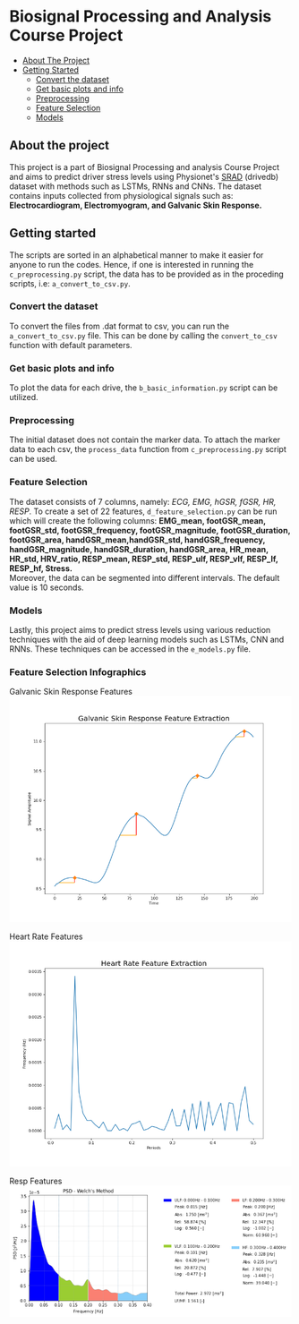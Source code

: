 # Biosignal Processing and Analysis Course Project
- [About The Project](#about-the-project)
- [Getting Started](#getting-started)
  * [Convert the dataset](#convert-the-dataset)
  * [Get basic plots and info](#get-basic-plots-and-info)
  * [Preprocessing](#preprocessing)
  * [Feature Selection](#feature-selection)
  * [Models](#models)

## About the project
This project is a part of Biosignal Processing and analysis Course Project and aims to predict driver stress levels using Physionet's [SRAD](https://physionet.org/content/drivedb/1.0.0/) (drivedb) dataset with methods such as LSTMs, RNNs and CNNs.
The dataset contains inputs collected from physiological signals such as: **Electrocardiogram, Electromyogram, and Galvanic Skin Response.**

## Getting started
The scripts are sorted in an alphabetical manner to make it easier for anyone to run the codes. Hence, if one is interested in running the `c_preprocessing.py` script, the data has to be provided as in the proceding scripts, i.e: `a_convert_to_csv.py`.

### Convert the dataset
To convert the files from .dat format to csv, you can run the `a_convert_to_csv.py` file. This can be done by calling the `convert_to_csv` function with default parameters.

### Get basic plots and info
To plot the data for each drive, the `b_basic_information.py` script can be utilized.

### Preprocessing
The initial dataset does not contain the marker data. To attach the marker data to each csv, the `process_data` function from `c_preprocessing.py` script can be used.

### Feature Selection
The dataset consists of 7 columns, namely: *ECG, EMG, hGSR, fGSR, HR, RESP*. To create a set of 22 features, `d_feature_selection.py` can be run which will create the following columns: **EMG_mean, footGSR_mean, footGSR_std, footGSR_frequency, footGSR_magnitude, footGSR_duration, footGSR_area, handGSR_mean,handGSR_std, handGSR_frequency,	handGSR_magnitude, handGSR_duration, handGSR_area, HR_mean,	HR_std, HRV_ratio, RESP_mean, RESP_std, RESP_ulf, RESP_vlf, RESP_lf, RESP_hf, Stress.**\
Moreover, the data can be segmented into different intervals. The default value is 10 seconds.

### Models
Lastly, this project aims to predict stress levels using various reduction techniques with the aid of deep learning models such as LSTMs, CNN and RNNs. These techniques can be accessed in the `e_models.py` file.


### Feature Selection Infographics
Galvanic Skin Response Features
![Screenshot](/img/gsr-features.png)

Heart Rate Features
![Screenshot](/img/hr-features.png)

Resp Features
![Screenshot](/img/resp-features.png)

